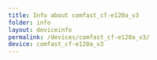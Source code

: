 ```yaml
---
title: Info about comfast_cf-e120a_v3
folder: info
layout: deviceinfo
permalink: /devices/comfast_cf-e120a_v3/
device: comfast_cf-e120a_v3
---
```

